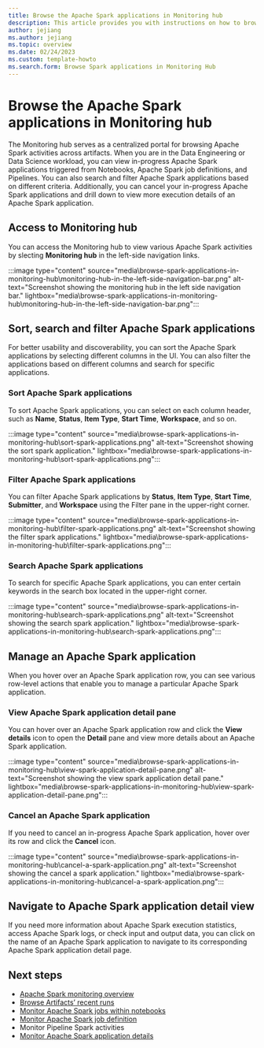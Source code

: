 ```yaml
---
title: Browse the Apache Spark applications in Monitoring hub
description: This article provides you with instructions on how to browse Spark applications in the Monitoring Hub.
author: jejiang
ms.author: jejiang
ms.topic: overview 
ms.date: 02/24/2023
ms.custom: template-howto
ms.search.form: Browse Spark applications in Monitoring Hub 
---
```


# Browse the Apache Spark applications in Monitoring hub

The Monitoring hub serves as a centralized portal for browsing Apache Spark activities across artifacts. When you are in the Data Engineering or Data Science workload, you can view in-progress Apache Spark applications triggered from Notebooks, Apache Spark job definitions, and Pipelines. You can also search and filter Apache Spark applications based on different criteria. Additionally, you can cancel your in-progress Apache Spark applications and drill down to view more execution details of an Apache Spark application.

## Access to Monitoring hub

You can access the Monitoring hub to view various Apache Spark activities by slecting **Monitoring hub** in the left-side navigation links.

:::image type="content" source="media\browse-spark-applications-in-monitoring-hub\monitoring-hub-in-the-left-side-navigation-bar.png" alt-text="Screenshot showing the monitoring hub in the left side navigation bar." lightbox="media\browse-spark-applications-in-monitoring-hub\monitoring-hub-in-the-left-side-navigation-bar.png":::

## Sort, search and filter Apache Spark applications  

For better usability and discoverability, you can sort the Apache Spark applications by selecting different columns in the UI. You can also filter the applications based on different columns and search for specific applications.

### Sort Apache Spark applications 

To sort Apache Spark applications, you can select on each column header, such as **Name**, **Status**, **Item Type**, **Start Time**, **Workspace**, and so on.

:::image type="content" source="media\browse-spark-applications-in-monitoring-hub\sort-spark-applications.png" alt-text="Screenshot showing the sort spark application." lightbox="media\browse-spark-applications-in-monitoring-hub\sort-spark-applications.png":::

### Filter Apache Spark applications 

You can filter Apache Spark applications by **Status**, **Item Type**, **Start Time**, **Submitter**, and **Workspace** using the Filter pane in the upper-right corner.

:::image type="content" source="media\browse-spark-applications-in-monitoring-hub\filter-spark-applications.png" alt-text="Screenshot showing the filter spark applications." lightbox="media\browse-spark-applications-in-monitoring-hub\filter-spark-applications.png":::

### Search Apache Spark applications 

To search for specific Apache Spark applications, you can enter certain keywords in the search box located in the upper-right corner.

:::image type="content" source="media\browse-spark-applications-in-monitoring-hub\search-spark-applications.png" alt-text="Screenshot showing the search spark application." lightbox="media\browse-spark-applications-in-monitoring-hub\search-spark-applications.png":::

## Manage an Apache Spark application

When you hover over an Apache Spark application row, you can see various row-level actions that enable you to manage a particular Apache Spark application.

### View Apache Spark application detail pane

You can hover over an Apache Spark application row and click the **View details** icon to open the **Detail** pane and view more details about an Apache Spark application.

:::image type="content" source="media\browse-spark-applications-in-monitoring-hub\view-spark-application-detail-pane.png" alt-text="Screenshot showing the view spark application detail pane." lightbox="media\browse-spark-applications-in-monitoring-hub\view-spark-application-detail-pane.png":::

### Cancel an Apache Spark application

If you need to cancel an in-progress Apache Spark application, hover over its row and click the **Cancel** icon.

:::image type="content" source="media\browse-spark-applications-in-monitoring-hub\cancel-a-spark-application.png" alt-text="Screenshot showing the cancel a spark application." lightbox="media\browse-spark-applications-in-monitoring-hub\cancel-a-spark-application.png":::

## Navigate to Apache Spark application detail view

If you need more information about Apache Spark execution statistics, access Apache Spark logs, or check input and output data, you can click on the name of an Apache Spark application to navigate to its corresponding Apache Spark application detail page.

## Next steps

- [Apache Spark monitoring overview](spark-monitoring-overview.md)
- [Browse Artifacts’ recent runs](spark-artifact-recent-runs.md)
- [Monitor Apache Spark jobs within notebooks](spark-monitor-debug.md)
- [Monitor Apache Spark job definition](monitor-spark-job-definitions.md)
- Monitor Pipeline Spark activities
- [Monitor Apache Spark application details](spark-detail-monitoring.md)

